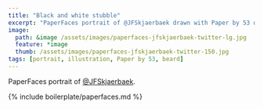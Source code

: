 ```yaml
---
title: "Black and white stubble"
excerpt: "PaperFaces portrait of @JFSkjaerbaek drawn with Paper by 53 on an iPad."
image: 
  path: &image /assets/images/paperfaces-jfskjaerbaek-twitter-lg.jpg 
  feature: *image
  thumb: /assets/images/paperfaces-jfskjaerbaek-twitter-150.jpg
tags: [portrait, illustration, Paper by 53, beard]
---
```


PaperFaces portrait of [@JFSkjaerbaek](http://twitter.com/JFSkjaerbaek).

{% include boilerplate/paperfaces.md %}